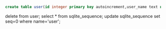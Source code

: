 ```sql
create table user(id integer primary key autoincrement,user_name text not null,age int not null )
```





delete from user;
select * from sqlite_sequence;
update sqlite_sequence set seq=0 where name='user';